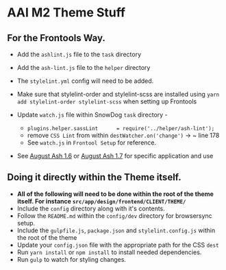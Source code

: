 # AAI M2 Theme Stuff

## For the Frontools Way.
- Add the `ashlint.js` file to the `task` directory
- Add the `ash-lint.js` file to the `helper` directory
- The `stylelint.yml` config will need to be added.
- Make sure that stylelint-order and stylelint-scss are installed using `yarn add stylelint-order stylelint-scss` when setting up Frontools
- Update `watch.js` file within SnowDog `task` directory -
  - `plugins.helper.sassLint      = require('../helper/ash-lint');`
  - remove `CSS Lint` from within `destWatcher.on('change')` -> ~ line 178
  - See `watch.js` in `Frontool Setup` for reference.

- See [August Ash 1.6](https://github.com/augustash/magento2-frontools-1.6) or [August Ash 1.7](https://github.com/augustash/magento2-frontools-1.7) for specific application and use

## Doing it directly within the Theme itself.
- **All of the following will need to be done within the root of the theme itself. For instance `src/app/design/frontend/CLIENT/THEME/`**
- Include the `config` directory along with it's contents.
- Follow the `README.md` within the `config/dev` directory for browsersync setup.
- Include the `gulpfile.js`, `package.json` and `stylelint.config.js` within the root of the theme
- Update your `config.json` file with the appropriate path for the CSS `dest`
- Run `yarn install` or `npm install` to install needed dependencies.
- Run `gulp` to watch for styling changes.
